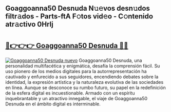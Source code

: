 ## Goaggoanna50 Desnuda N𝚞𝚎vos desn𝚞dos filtr𝚊dos - Parts-ftA F𝚘tos vid𝚎o - C𝚘ntenido atr𝚊ctivo 0Hrlj

# <h2><a href="http://mb6soo.tromn.icu/?c=Goaggoanna50+Desnuda">🔗👉👉👉 Goaggoanna50 Desnuda 🔗🔗</a></h2>

[![Goaggoanna50 Desnuda nuevo](https://i.imgur.com/pEAQMta.gif)](http://mb6soo.tromn.icu/?c=Goaggoanna50+Desnuda)
Goaggoanna50 Desnuda, una personalidad multifacética y enigmática, desafía la comprensión fácil. Su uso pionero de los medios digitales para la autorrepresentación ha cautivado y enfurecido a sus seguidores, encendiendo debates sobre la identidad, la expresión artística y la naturaleza evolutiva de las sociedades en línea. Aunque se desconoce su rumbo futuro, su papel en la redefinición de la esfera digital es incuestionable. Armado con un espíritu inquebrantable y un atractivo innegable, el viaje de Goaggoanna50 Desnuda en el ámbito digital es interminable.
